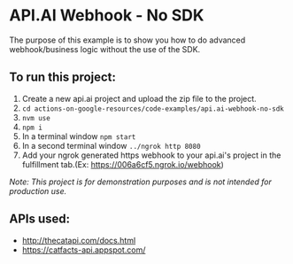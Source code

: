 # API.AI Webhook - No SDK
The purpose of this example is to show you how to do advanced webhook/business
logic without the use of the SDK.

## To run this project:
1. Create a new api.ai project and upload the zip file to the project.
2. `cd actions-on-google-resources/code-examples/api.ai-webhook-no-sdk`
3. `nvm use`
4. `npm i`
6. In a terminal window `npm start`
7. In a second terminal window `../ngrok http 8080`
8. Add your ngrok generated https webhook to your api.ai's project in the fulfillment tab.(Ex: https://006a6cf5.ngrok.io/webhook)

_Note: This project is for demonstration purposes and is not intended for production use._

## APIs used:
- http://thecatapi.com/docs.html
- https://catfacts-api.appspot.com/
